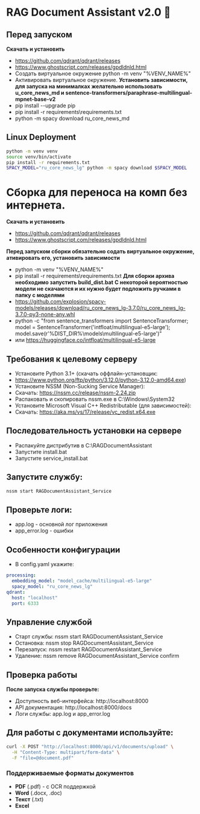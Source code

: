 # RAG Document Assistant v2.0 🚀
## Перед запуском
**Скачать и установить**
- https://github.com/qdrant/qdrant/releases
- https://www.ghostscript.com/releases/gpdldnld.html
- Создать виртуальное окружение python -m venv "%VENV_NAME%"
- Активировать виртуальное окружение.
**Установить зависимости, для запуска на минималках желательно использовать u_core_news_md и sentence-transformers/paraphrase-multilingual-mpnet-base-v2**
- pip install --upgrade pip
- pip install -r requirements\requirements.txt
- python -m spacy download ru_core_news_md

## Linux Deployment
```bash
python -m venv venv
source venv/bin/activate
pip install -r requirements.txt
SPACY_MODEL="ru_core_news_lg" python -m spacy download $SPACY_MODEL
```

# Сборка для переноса на комп без интернета.
**Скачать и установить**
- https://github.com/qdrant/qdrant/releases
- https://www.ghostscript.com/releases/gpdldnld.html

**Перед запуском сборки обязательно содать виртуальное окружение, ативировать его, установить зависимости**
- python -m venv "%VENV_NAME%"
- pip install -r requirements\requirements.txt
**Для сборки архива необходимо запустить build_dist.bat**
**С некоторой вероятностью модели не скачаются и их нужно будет подложить ручками в папку с моделями**
- https://github.com/explosion/spacy-models/releases/download/ru_core_news_lg-3.7.0/ru_core_news_lg-3.7.0-py3-none-any.whl
- python -c "from sentence_transformers import SentenceTransformer; model = SentenceTransformer('intfloat/multilingual-e5-large'); model.save(r'%DIST_DIR%\\models\\multilingual-e5-large')"
- или https://huggingface.co/intfloat/multilingual-e5-large

## Требования к целевому серверу
- Установите Python 3.1+ (скачать оффлайн-установщик:
- https://www.python.org/ftp/python/3.12.0/python-3.12.0-amd64.exe)
- Установите NSSM (Non-Sucking Service Manager):
- Скачать: https://nssm.cc/release/nssm-2.24.zip
- Распаковать и скопировать nssm.exe в C:\Windows\System32
- Установите Microsoft Visual C++ Redistributable (для зависимостей):
- Скачать: https://aka.ms/vs/17/release/vc_redist.x64.exe

## Последовательность установки на сервере
 - Распакуйте дистрибутив в C:\RAGDocumentAssistant
 - Запустите install.bat
 - Запустите service_install.bat

## Запустите службу:
```cmd
nssm start RAGDocumentAssistant_Service
```
## Проверьте логи:
- app.log - основной лог приложения
- app_error.log - ошибки

## Особенности конфигурации
- В config.yaml укажите:
```yaml
processing:
  embedding_model: "model_cache/multilingual-e5-large"
  spacy_model: "ru_core_news_lg"
qdrant:
  host: "localhost"
  port: 6333
```
## Управление службой
- Старт службы: nssm start RAGDocumentAssistant_Service
- Остановка: nssm stop RAGDocumentAssistant_Service
- Перезапуск: nssm restart RAGDocumentAssistant_Service
- Удаление: nssm remove RAGDocumentAssistant_Service confirm

## Проверка работы
**После запуска службы проверьте:**
- Доступность веб-интерфейса: http://localhost:8000
- API документация: http://localhost:8000/docs
- Логи службы: app.log и app_error.log

## Для работы с документами используйте:
```bash
curl -X POST "http://localhost:8000/api/v1/documents/upload" \
  -H "Content-Type: multipart/form-data" \
  -F "file=@document.pdf"
```


### Поддерживаемые форматы документов

- **PDF** (.pdf) - с OCR поддержкой
- **Word** (.docx, .doc)
- **Текст** (.txt)
- **Excel**
